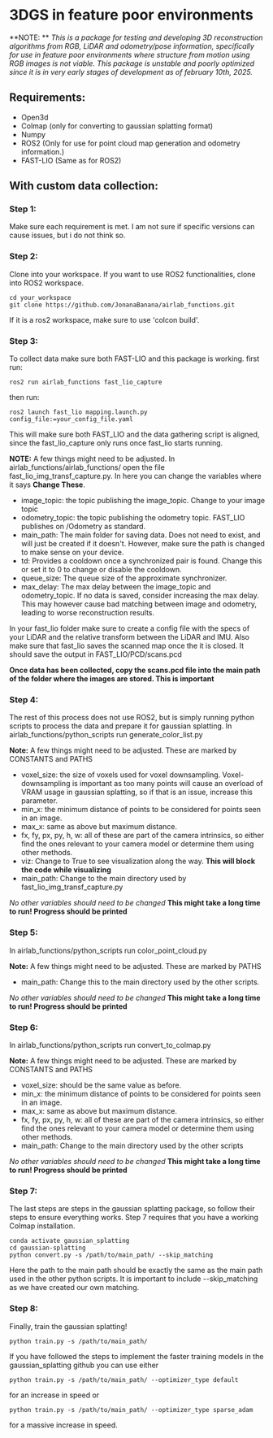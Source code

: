 # 3DGS in feature poor environments

**NOTE: ** _This is a package for testing and developing 3D reconstruction algorithms from RGB, LiDAR and odometry/pose information, specifically for use in feature poor environments where structure from motion using RGB images is not viable. This package is unstable and poorly optimized since it is in very early stages of development as of february 10th, 2025._

## Requirements:

- Open3d
- Colmap (only for converting to gaussian splatting format)
- Numpy
- ROS2 (Only for use for point cloud map generation and odometry information.)
- FAST-LIO (Same as for ROS2)

## With custom data collection:

### Step 1:

Make sure each requirement is met. I am not sure if specific versions can cause issues, but i do not think so.

### Step 2:

Clone into your workspace. If you want to use ROS2 functionalities, clone into ROS2 workspace.

```
cd your_workspace
git clone https://github.com/JonanaBanana/airlab_functions.git
```

If it is a ros2 workspace, make sure to use 'colcon build'.

### Step 3:

To collect data make sure both FAST-LIO and this package is working.
first run:

```
ros2 run airlab_functions fast_lio_capture
```

then run:

```
ros2 launch fast_lio mapping.launch.py config_file:=your_config_file.yaml
```

This will make sure both FAST_LIO and the data gathering script is aligned, since the fast_lio_capture only runs once fast_lio starts running.

**NOTE:** A few things might need to be adjusted. In airlab_functions/airlab_functions/ open the file fast_lio_img_transf_capture.py. In here you can change the variables where it says **Change These**.

- image_topic: the topic publishing the image_topic. Change to your image topic
- odometry_topic: the topic publishing the odometry topic. FAST_LIO publishes on /Odometry as standard.
- main_path: The main folder for saving data. Does not need to exist, and will just be created if it doesn't. However, make sure the path is changed to make sense on your device.
- td: Provides a cooldown once a synchronized pair is found. Change this or set it to 0 to change or disable the cooldown.
- queue_size: The queue size of the approximate synchronizer.
- max_delay: The max delay between the image_topic and odometry_topic. If no data is saved, consider increasing the max delay. This may however cause bad matching between image and odometry, leading to worse reconstruction results.

In your fast_lio folder make sure to create a config file with the specs of your LiDAR and the relative transform between the LiDAR and IMU. Also make sure that fast_lio saves the scanned map once the it is closed. It should save the output in FAST_LIO/PCD/scans.pcd

**Once data has been collected, copy the scans.pcd file into the main path of the folder where the images are stored. This is important**

### Step 4:

The rest of this process does not use ROS2, but is simply running python scripts to process the data and prepare it for gaussian splatting.
In airlab_functions/python_scripts run generate_color_list.py

**Note:** A few things might need to be adjusted. These are marked by CONSTANTS and PATHS

- voxel_size: the size of voxels used for voxel downsampling. Voxel-downsampling is important as too many points will cause an overload of VRAM usage in gaussian splatting, so if that is an issue, increase this parameter.
- min_x: the minimum distance of points to be considered for points seen in an image.
- max_x: same as above but maximum distance.
- fx, fy, px, py, h, w: all of these are part of the camera intrinsics, so either find the ones relevant to your camera model or determine them using other methods.
- viz: Change to True to see visualization along the way. **This will block the code while visualizing**
- main_path: Change to the main directory used by fast_lio_img_transf_capture.py

_No other variables should need to be changed_
**This might take a long time to run! Progress should be printed**

### Step 5:

In airlab_functions/python_scripts run color_point_cloud.py

**Note:** A few things might need to be adjusted. These are marked by PATHS

- main_path: Change this to the main directory used by the other scripts.

_No other variables should need to be changed_
**This might take a long time to run! Progress should be printed**

### Step 6:

In airlab_functions/python_scripts run convert_to_colmap.py

**Note:** A few things might need to be adjusted. These are marked by CONSTANTS and PATHS

- voxel_size: should be the same value as before.
- min_x: the minimum distance of points to be considered for points seen in an image.
- max_x: same as above but maximum distance.
- fx, fy, px, py, h, w: all of these are part of the camera intrinsics, so either find the ones relevant to your camera model or determine them using other methods.
- main_path: Change to the main directory used by the other scripts

_No other variables should need to be changed_
**This might take a long time to run! Progress should be printed**

### Step 7:

The last steps are steps in the gaussian splatting package, so follow their steps to ensure everything works. Step 7 requires that you have a working Colmap installation.

```
conda activate gaussian_splatting
cd gaussian-splatting
python convert.py -s /path/to/main_path/ --skip_matching
```

Here the path to the main path should be exactly the same as the main path used in the other python scripts. It is important to include --skip_matching as we have created our own matching.

### Step 8:

Finally, train the gaussian splatting!

```
python train.py -s /path/to/main_path/

```

If you have followed the steps to implement the faster training models in the gaussian_splatting github you can use either

```
python train.py -s /path/to/main_path/ --optimizer_type default

```

for an increase in speed or

```
python train.py -s /path/to/main_path/ --optimizer_type sparse_adam

```

for a massive increase in speed.
